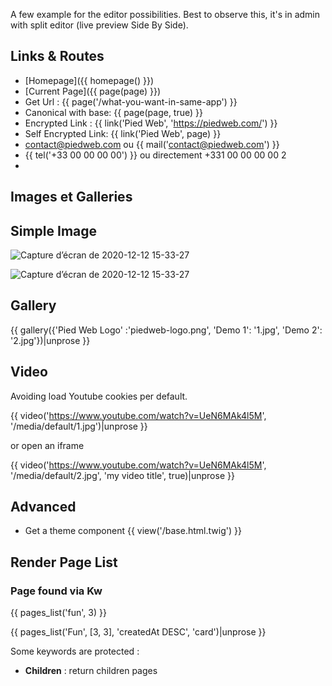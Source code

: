 A few example for the editor possibilities. Best to observe this, it's in admin with split editor (live preview Side By Side).

## Links & Routes

-   [Homepage]({{ homepage() }})
-   [Current Page]({{ page(page) }})
-   Get Url : {{ page('/what-you-want-in-same-app') }}
-   Canonical with base: {{ page(page, true) }}
-   Encrypted Link : {{ link('Pied Web', 'https://piedweb.com/') }}
-   Self Encrypted Link: {{ link('Pied Web', page) }}
-   contact@piedweb.com ou {{ mail('contact@piedweb.com') }}
-   {{ tel('+33 00 00 00 00') }} ou directement +331 00 00 00 00 2
-

## Images et Galleries

## Simple Image

![Capture d’écran de 2020-12-12 15-33-27](/media/default/1.jpg)

![Capture d’écran de 2020-12-12 15-33-27](2.jpg)

## Gallery

{{ gallery({'Pied Web Logo' :'piedweb-logo.png', 'Demo 1': '1.jpg', 'Demo 2': '2.jpg'})|unprose }}

## Video

Avoiding load Youtube cookies per default.

{{ video('https://www.youtube.com/watch?v=UeN6MAk4l5M', '/media/default/1.jpg')|unprose }}

or open an iframe

{{ video('https://www.youtube.com/watch?v=UeN6MAk4l5M', '/media/default/2.jpg', 'my video title', true)|unprose }}

## Advanced

-   Get a theme component {{ view('/base.html.twig') }}

## Render Page List

### Page found via Kw

{{  pages_list('fun', 3) }}

{{  pages_list('Fun', [3, 3], 'createdAt DESC', 'card')|unprose }}

Some keywords are protected :

-   **Children** : return children pages
